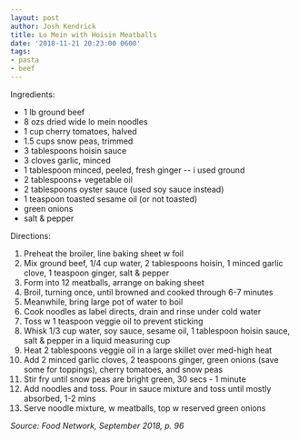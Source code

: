 ```yaml
---
layout: post
author: Josh Kendrick
title: Lo Mein with Hoisin Meatballs
date: '2018-11-21 20:23:00 0600'
tags:
- pasta
- beef
---
```


Ingredients:
* 1 lb ground beef
* 8 ozs dried wide lo mein noodles
* 1 cup cherry tomatoes, halved
* 1.5 cups snow peas, trimmed
* 3 tablespoons hoisin sauce
* 3 cloves garlic, minced
* 1 tablespoon minced, peeled, fresh ginger -- i used ground
* 2 tablespoons+ vegetable oil
* 2 tablespoons oyster sauce (used soy sauce instead)
* 1 teaspoon toasted sesame oil (or not toasted)
* green onions
* salt & pepper

Directions:
1. Preheat the broiler, line baking sheet w foil
2. Mix ground beef, 1/4 cup water, 2 tablespoons hoisin, 1 minced garlic clove, 1 teaspoon ginger, salt & pepper
3. Form into 12 meatballs, arrange on baking sheet
4. Broil, turning once, until browned and cooked through 6-7 minutes
5. Meanwhile, bring large pot of water to boil
6. Cook noodles as label directs, drain and rinse under cold water
7. Toss w 1 teaspoon veggie oil to prevent sticking
8. Whisk 1/3 cup water, soy sauce, sesame oil, 1 tablespoon hoisin sauce, salt & pepper in a liquid measuring cup
9. Heat 2 tablespoons veggie oil in a large skillet over med-high heat
10. Add 2 minced garlic cloves, 2 teaspoons ginger, green onions (save some for toppings), cherry tomatoes, and snow peas
11. Stir fry until snow peas are bright green, 30 secs - 1 minute
12. Add noodles and toss. Pour in sauce mixture and toss until mostly absorbed, 1-2 mins
13. Serve noodle mixture, w meatballs, top w reserved green onions

*Source: Food Network, September 2018, p. 96*